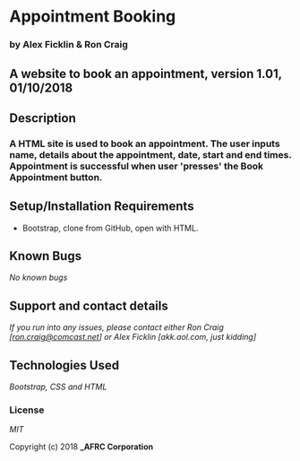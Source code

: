 # Appointment Booking

### by Alex Ficklin & Ron Craig

## A website to book an appointment, version 1.01, 01/10/2018

## Description

### A HTML site is used to book an appointment.  The user inputs name, details about the appointment, date, start and end times.  Appointment is successful when user 'presses' the Book Appointment button.

## Setup/Installation Requirements

* Bootstrap, clone from GitHub, open with HTML.

## Known Bugs

_No known bugs_

## Support and contact details

_If you run into any issues, please contact either Ron Craig [ron.craig@comcast.net] or Alex Ficklin [akk.aol.com, just kidding]_

## Technologies Used

_Bootstrap, CSS and HTML_

### License
*MIT*

Copyright (c) 2018 **_AFRC Corporation**
